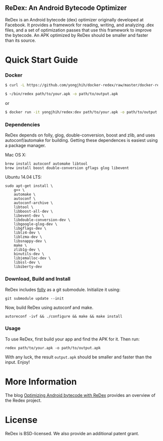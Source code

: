 ReDex: An Android Bytecode Optimizer
------------------------------------

ReDex is an Android bytecode (dex) optimizer originally developed at
Facebook. It provides a framework for reading, writing, and analyzing .dex
files, and a set of optimization passes that use this framework to improve the
bytecode.  An APK optimized by ReDex should be smaller and faster than its
source.

# Quick Start Guide

### Docker

```sh
$ curl -L https://github.com/yongjhih/docker-redex/raw/master/docker-redex > ~/bin/redex

$ ~/bin/redex path/to/your.apk -o path/to/output.apk
```

or

```sh
$ docker run -it yongjhih/redex:dev path/to/your.apk -o path/to/output.apk
```

### Dependencies

ReDex depends on folly, glog, double-conversion, boost and zlib, and uses
autoconf/automake for building.  Getting these dependences is easiest using a
package manager.

Mac OS X:
```
brew install autoconf automake libtool
brew install boost double-conversion gflags glog libevent
```

Ubuntu 14.04 LTS:
```
sudo apt-get install \
    g++ \
    automake \
    autoconf \
    autoconf-archive \
    libtool \
    libboost-all-dev \
    libevent-dev \
    libdouble-conversion-dev \
    libgoogle-glog-dev \
    libgflags-dev \
    liblz4-dev \
    liblzma-dev \
    libsnappy-dev \
    make \
    zlib1g-dev \
    binutils-dev \
    libjemalloc-dev \
    libssl-dev \
    libiberty-dev
```

### Download, Build and Install

ReDex includes [folly](https://github.com/facebook/folly) as a git submodule.
Initialize it using:
```
git submodule update --init
```

Now, build ReDex using autoconf and make.
```
autoreconf -ivf && ./configure && make && make install
```

### Usage
To use ReDex, first build your app and find the APK for it.  Then run:
```
redex path/to/your.apk -o path/to/output.apk
```
With any luck, the result `output.apk` should be smaller and faster than the
input.  Enjoy!

# More Information
The blog [Optimizing Android bytecode with ReDex](https://code.facebook.com/posts/1480969635539475/optimizing-android-bytecode-with-redex) provides an overview of the Redex project.

# License

ReDex is BSD-licensed.  We also provide an additional patent grant.
